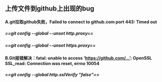 ## 上传文件到github上出现的bug
#### A.git拉取github失败，Failed to connect to github.com port 443: Timed out
##### ==git config --global --unset http.proxy==
##### ==git config --global --unset https.proxy==

#### B.Git报错解决：fatal: unable to access ‘https://github.com/…’: OpenSSL SSL_read: Connection was reset, errno 10054

##### ==git config --global http.sslVerify "false"==

